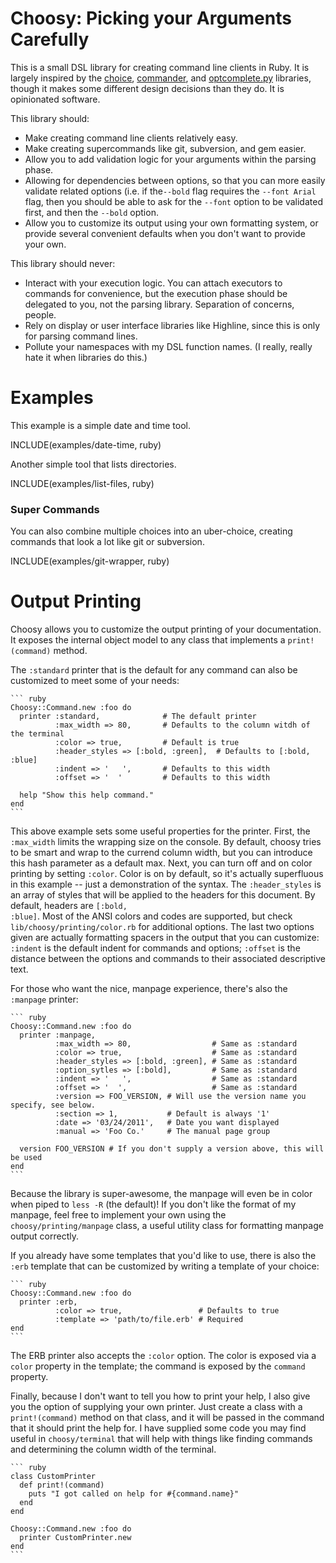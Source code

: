 # Choosy: Picking your Arguments Carefully

This is a small DSL library for creating command line clients in Ruby. It is largely inspired by the <a href="https://github.com/defunkt/choice">choice</a>, <a href="https://github.com/visionmedia/commander">commander</a>, and <a href="http://furius.ca/optcomplete/">optcomplete.py</a> libraries, though it makes some different design decisions than they do.  It is opinionated software.

This library should:

  - Make creating command line clients relatively easy.
  - Make creating supercommands like git, subversion, and gem easier.
  - Allow you to add validation logic for your arguments within the parsing phase.
  - Allowing for dependencies between options, so that you can more easily validate related options (i.e. if the<code>--bold</code> flag requires the <code>--font Arial</code> flag, then you should be able to ask for the <code>--font</code> option to be validated first, and then the <code>--bold</code> option.
  - Allow you to customize its output using your own formatting system, or provide several convenient defaults when you don't want to provide your own.

This library should never:

  - Interact with your execution logic.  You can attach executors to commands for convenience, but the execution phase should be delegated to you, not the parsing library.  Separation of concerns, people.
  - Rely on display or user interface libraries like Highline, since this is only for parsing command lines.
  - Pollute your namespaces with my DSL function names.  (I really, really hate it when libraries do this.) 

# Examples

This example is a simple date and time tool.

INCLUDE(examples/date-time, ruby)

Another simple tool that lists directories.

INCLUDE(examples/list-files, ruby)

### Super Commands

You can also combine multiple choices into an uber-choice, creating commands that look a lot like git or subversion.

INCLUDE(examples/git-wrapper, ruby)

# Output Printing

Choosy allows you to customize the output printing of your documentation. It exposes the internal object model to any class that implements a <code>print!(command)</code> method.  

The <code>:standard</code> printer that is the default for any command can also be customized to meet some of your needs:

    ``` ruby
    Choosy::Command.new :foo do
      printer :standard,              # The default printer 
              :max_width => 80,       # Defaults to the column witdh of the terminal
              :color => true,         # Default is true 
              :header_styles => [:bold, :green],  # Defaults to [:bold, :blue]
              :indent => '   ',       # Defaults to this width 
              :offset => '  '         # Defaults to this width

      help "Show this help command."
    end
    ```

This above example sets some useful properties for the printer. First, the <code>:max\_width</code> limits the wrapping size on the console. By default, choosy tries to be smart and wrap to the currend column width, but you can introduce this hash parameter as a default max. Next, you can turn off and on color printing by setting <code>:color</code>. Color is on by default, so it's actually superfluous in this example -- just a demonstration of the syntax. The <code>:header\_styles</code> is an array of styles that will be applied to the headers for this document. By default, headers are <code>[:bold, :blue]</code>. Most of the ANSI colors and codes are supported, but check <code>lib/choosy/printing/color.rb</code> for additional options. The last two options given are actually formatting spacers in the output that you can customize: <code>:indent</code> is the default indent for commands and options; <code>:offset</code> is the distance between the options and commands to their associated descriptive text.

For those who want the nice, manpage experience, there's also the <code>:manpage</code> printer:

    ``` ruby
    Choosy::Command.new :foo do
      printer :manpage,
              :max_width => 80,                  # Same as :standard
              :color => true,                    # Same as :standard
              :header_styles => [:bold, :green], # Same as :standard
              :option_sytles => [:bold],         # Same as :standard
              :indent => '   ',                  # Same as :standard
              :offset => '  ',                   # Same as :standard
              :version => FOO_VERSION, # Will use the version name you specify, see below.
              :section => 1,           # Default is always '1'
              :date => '03/24/2011',   # Date you want displayed
              :manual => 'Foo Co.'     # The manual page group

      version FOO_VERSION # If you don't supply a version above, this will be used
    end
    ```

Because the library is super-awesome, the manpage will even be in color when piped to <code>less -R</code> (the default)! If you don't like the format of my manpage, feel free to implement your own using the <code>choosy/printing/manpage</code> class, a useful utility class for formatting manpage output correctly.

If you already have some templates that you'd like to use, there is also the <code>:erb</code> template that can be customized by writing a template of your choice:

    ``` ruby
    Choosy::Command.new :foo do
      printer :erb, 
              :color => true,                 # Defaults to true
              :template => 'path/to/file.erb' # Required
    end
    ```

The ERB printer also accepts the <code>:color</code> option. The color is exposed via a <code>color</code> property in the template; the command is exposed by the <code>command</code> property.

Finally, because I don't want to tell you how to print your help, I also give you the option of supplying your own printer. Just create a class with a <code>print!(command)</code> method on that class, and it will be passed in the command that it should print the help for. I have supplied some code you may find useful in <code>choosy/terminal</code> that will help with things like finding commands and determining the column width of the terminal.

    ``` ruby
    class CustomPrinter
      def print!(command)
        puts "I got called on help for #{command.name}"
      end
    end

    Choosy::Command.new :foo do
      printer CustomPrinter.new
    end
    ```
